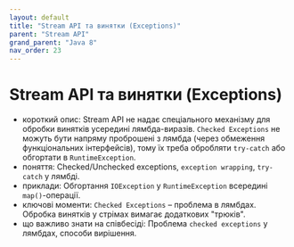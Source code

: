 ```yaml
---
layout: default
title: "Stream API та винятки (Exceptions)"
parent: "Stream API"
grand_parent: "Java 8"
nav_order: 23
---
```


# Stream API та винятки (Exceptions)

*   короткий опис: Stream API не надає спеціального механізму для обробки винятків усередині лямбда-виразів. `Checked Exceptions` не можуть бути напряму проброшені з лямбда (через обмеження функціональних інтерфейсів), тому їх треба обробляти `try-catch` або обгортати в `RuntimeException`.
*   поняття: Checked/Unchecked exceptions, `exception wrapping`, `try-catch` у лямбді.
*   приклади: Обгортання `IOException` у `RuntimeException` всередині `map()`-операції.
*   ключові моменти: `Checked Exceptions` – проблема в лямбдах. Обробка винятків у стрімах вимагає додаткових "трюків".
*   що важливо знати на співбесіді: Проблема `checked exceptions` у лямбдах, способи вирішення.
